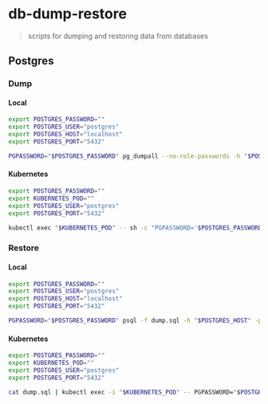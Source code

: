 # db-dump-restore

> scripts for dumping and restoring data from databases

## Postgres

### Dump

#### Local

```sh
export POSTGRES_PASSWORD=""
export POSTGRES_USER="postgres"
export POSTGRES_HOST="localhost"
export POSTGRES_PORT="5432"

PGPASSWORD="$POSTGRES_PASSWORD" pg_dumpall --no-role-passwords -h "$POSTGRES_HOST" -p "$POSTGRES_PASSWORD" -U "$POSTGRES_USER" > dump.sql
```

#### Kubernetes

```sh
export POSTGRES_PASSWORD=""
export KUBERNETES_POD=""
export POSTGRES_USER="postgres"
export POSTGRES_PORT="5432"

kubectl exec "$KUBERNETES_POD" -- sh -c "PGPASSWORD='$POSTGRES_PASSWORD' pg_dumpall --no-role-passwords -p '$POSTGRES_PORT' -U '$POSTGRES_USER'" > dump.sql
```

### Restore

#### Local

```sh
export POSTGRES_PASSWORD=""
export POSTGRES_USER="postgres"
export POSTGRES_HOST="localhost"
export POSTGRES_PORT="5432"

PGPASSWORD="$POSTGRES_PASSWORD" psql -f dump.sql -h "$POSTGRES_HOST" -p "$POSTGRES_PORT" -U "$POSTGRES_USER"
```

#### Kubernetes

```sh
export POSTGRES_PASSWORD=""
export KUBERNETES_POD=""
export POSTGRES_USER="postgres"
export POSTGRES_PORT="5432"

cat dump.sql | kubectl exec -i "$KUBERNETES_POD" -- PGPASSWORD="$POSTGRES_PASSWORD" psql -h "$POSTGRES_HOST" -p "$POSTGRES_PORT" -U "$POSTGRES_USER"
```
